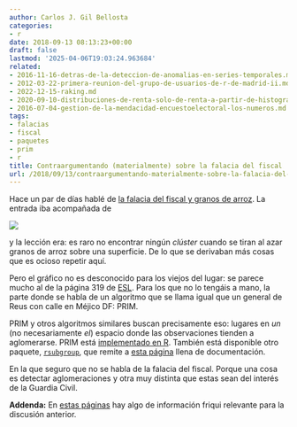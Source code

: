 ```yaml
---
author: Carlos J. Gil Bellosta
categories:
- r
date: 2018-09-13 08:13:23+00:00
draft: false
lastmod: '2025-04-06T19:03:24.963684'
related:
- 2016-11-16-detras-de-la-deteccion-de-anomalias-en-series-temporales.md
- 2012-03-22-primera-reunion-del-grupo-de-usuarios-de-r-de-madrid-ii.md
- 2022-12-15-raking.md
- 2020-09-10-distribuciones-de-renta-solo-de-renta-a-partir-de-histogramas.md
- 2016-07-04-gestion-de-la-mendacidad-encuestoelectoral-los-numeros.md
tags:
- falacias
- fiscal
- paquetes
- prim
- r
title: Contraargumentando (materialmente) sobre la falacia del fiscal
url: /2018/09/13/contraargumentando-materialmente-sobre-la-falacia-del-fiscal/
---
```


Hace un par de días hablé de [la falacia del fiscal y granos de arroz](https://www.datanalytics.com/2018/09/11/la-falacia-del-fiscal-la-mi-mejor-explicacion-para-profanos-hasta-la-fecha/). La entrada iba acompañada de

![](/wp-uploads/2018/09/tiger_isnt.png#center)

y la lección era: es raro no encontrar ningún _clúster_ cuando se tiran al azar granos de arroz sobre una superficie. De lo que se derivaban más cosas que es ocioso repetir aquí.

Pero el gráfico no es desconocido para los viejos del lugar: se parece mucho al de la página 319 de [ESL](https://web.stanford.edu/~hastie/ElemStatLearn/). Para los que no lo tengáis a mano, la parte donde se habla de un algoritmo que se llama igual que un general de Reus con calle en Méjico DF: PRIM.

PRIM y otros algoritmos similares buscan precisamente eso: lugares en _un_ (no necesariamente _el_) espacio donde las observaciones tienden a aglomerarse. PRIM está [implementado en R](https://cran.r-project.org/package=prim). También está disponible otro paquete, [`rsubgroup`](https://cran.r-project.org/package=rsubgroup), que remite a [esta página](http://www.rsubgroup.org/) llena de documentación.

En la que seguro que no se habla de la falacia del fiscal. Porque una cosa es detectar aglomeraciones y otra muy distinta que estas sean del interés de la Guardia Civil.

**Addenda:** En [estas páginas](https://datanalytics.com/tags/sobol/) hay algo de información friqui relevante para la discusión anterior.